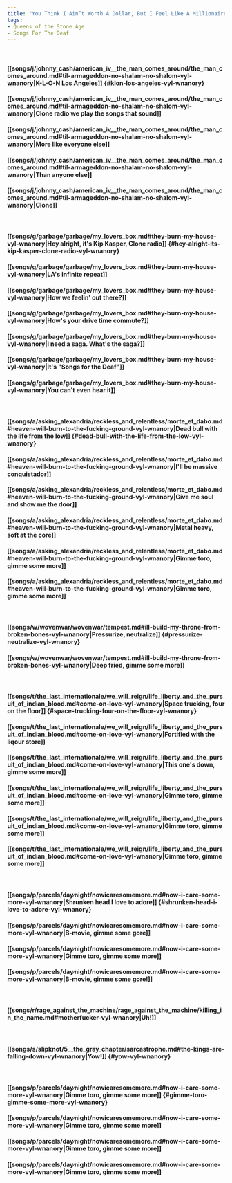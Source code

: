 ```yaml
---
title: "You Think I Ain’t Worth A Dollar, But I Feel Like A Millionaire"
tags:
- Queens of the Stone Age
- Songs For The Deaf
---
```

&nbsp;
#### [[songs/j/johnny_cash/american_iv__the_man_comes_around/the_man_comes_around.md#til-armageddon-no-shalam-no-shalom-vyl-wnanory|K-L-O-N Los Angeles]] {#klon-los-angeles-vyl-wnanory}
#### [[songs/j/johnny_cash/american_iv__the_man_comes_around/the_man_comes_around.md#til-armageddon-no-shalam-no-shalom-vyl-wnanory|Clone radio we play the songs that sound]]
#### [[songs/j/johnny_cash/american_iv__the_man_comes_around/the_man_comes_around.md#til-armageddon-no-shalam-no-shalom-vyl-wnanory|More like everyone else]]
#### [[songs/j/johnny_cash/american_iv__the_man_comes_around/the_man_comes_around.md#til-armageddon-no-shalam-no-shalom-vyl-wnanory|Than anyone else]]
#### [[songs/j/johnny_cash/american_iv__the_man_comes_around/the_man_comes_around.md#til-armageddon-no-shalam-no-shalom-vyl-wnanory|Clone]]
&nbsp;
#### [[songs/g/garbage/garbage/my_lovers_box.md#they-burn-my-house-vyl-wnanory|Hey alright, it's Kip Kasper, Clone radio]] {#hey-alright-its-kip-kasper-clone-radio-vyl-wnanory}
#### [[songs/g/garbage/garbage/my_lovers_box.md#they-burn-my-house-vyl-wnanory|LA's infinite repeat]]
#### [[songs/g/garbage/garbage/my_lovers_box.md#they-burn-my-house-vyl-wnanory|How we feelin' out there?]]
#### [[songs/g/garbage/garbage/my_lovers_box.md#they-burn-my-house-vyl-wnanory|How's your drive time commute?]]
#### [[songs/g/garbage/garbage/my_lovers_box.md#they-burn-my-house-vyl-wnanory|I need a saga. What's the saga?]]
#### [[songs/g/garbage/garbage/my_lovers_box.md#they-burn-my-house-vyl-wnanory|It's "Songs for the Deaf"]]
#### [[songs/g/garbage/garbage/my_lovers_box.md#they-burn-my-house-vyl-wnanory|You can't even hear it]]
&nbsp;
#### [[songs/a/asking_alexandria/reckless_and_relentless/morte_et_dabo.md#heaven-will-burn-to-the-fucking-ground-vyl-wnanory|Dead bull with the life from the low]] {#dead-bull-with-the-life-from-the-low-vyl-wnanory}
#### [[songs/a/asking_alexandria/reckless_and_relentless/morte_et_dabo.md#heaven-will-burn-to-the-fucking-ground-vyl-wnanory|I'll be massive conquistador]]
#### [[songs/a/asking_alexandria/reckless_and_relentless/morte_et_dabo.md#heaven-will-burn-to-the-fucking-ground-vyl-wnanory|Give me soul and show me the door]]
#### [[songs/a/asking_alexandria/reckless_and_relentless/morte_et_dabo.md#heaven-will-burn-to-the-fucking-ground-vyl-wnanory|Metal heavy, soft at the core]]
#### [[songs/a/asking_alexandria/reckless_and_relentless/morte_et_dabo.md#heaven-will-burn-to-the-fucking-ground-vyl-wnanory|Gimme toro, gimme some more]]
#### [[songs/a/asking_alexandria/reckless_and_relentless/morte_et_dabo.md#heaven-will-burn-to-the-fucking-ground-vyl-wnanory|Gimme toro, gimme some more]]
&nbsp;
#### [[songs/w/wovenwar/wovenwar/tempest.md#ill-build-my-throne-from-broken-bones-vyl-wnanory|Pressurize, neutralize]] {#pressurize-neutralize-vyl-wnanory}
#### [[songs/w/wovenwar/wovenwar/tempest.md#ill-build-my-throne-from-broken-bones-vyl-wnanory|Deep fried, gimme some more]]
&nbsp;
#### [[songs/t/the_last_internationale/we_will_reign/life_liberty_and_the_pursuit_of_indian_blood.md#come-on-love-vyl-wnanory|Space trucking, four on the floor]] {#space-trucking-four-on-the-floor-vyl-wnanory}
#### [[songs/t/the_last_internationale/we_will_reign/life_liberty_and_the_pursuit_of_indian_blood.md#come-on-love-vyl-wnanory|Fortified with the liqour store]]
#### [[songs/t/the_last_internationale/we_will_reign/life_liberty_and_the_pursuit_of_indian_blood.md#come-on-love-vyl-wnanory|This one's down, gimme some more]]
#### [[songs/t/the_last_internationale/we_will_reign/life_liberty_and_the_pursuit_of_indian_blood.md#come-on-love-vyl-wnanory|Gimme toro, gimme some more]]
#### [[songs/t/the_last_internationale/we_will_reign/life_liberty_and_the_pursuit_of_indian_blood.md#come-on-love-vyl-wnanory|Gimme toro, gimme some more]]
#### [[songs/t/the_last_internationale/we_will_reign/life_liberty_and_the_pursuit_of_indian_blood.md#come-on-love-vyl-wnanory|Gimme toro, gimme some more]]
&nbsp;
#### [[songs/p/parcels/day∕night/nowicaresomemore.md#now-i-care-some-more-vyl-wnanory|Shrunken head I love to adore]] {#shrunken-head-i-love-to-adore-vyl-wnanory}
#### [[songs/p/parcels/day∕night/nowicaresomemore.md#now-i-care-some-more-vyl-wnanory|B-movie, gimme some gore]]
#### [[songs/p/parcels/day∕night/nowicaresomemore.md#now-i-care-some-more-vyl-wnanory|Gimme toro, gimme some more]]
#### [[songs/p/parcels/day∕night/nowicaresomemore.md#now-i-care-some-more-vyl-wnanory|B-movie, gimme some gore!]]
&nbsp;
#### [[songs/r/rage_against_the_machine/rage_against_the_machine/killing_in_the_name.md#motherfucker-vyl-wnanory|Uh!]]
&nbsp;
#### [[songs/s/slipknot/5__the_gray_chapter/sarcastrophe.md#the-kings-are-falling-down-vyl-wnanory|Yow!]] {#yow-vyl-wnanory}
&nbsp;
#### [[songs/p/parcels/day∕night/nowicaresomemore.md#now-i-care-some-more-vyl-wnanory|Gimme toro, gimme some more]] {#gimme-toro-gimme-some-more-vyl-wnanory}
#### [[songs/p/parcels/day∕night/nowicaresomemore.md#now-i-care-some-more-vyl-wnanory|Gimme toro, gimme some more]]
#### [[songs/p/parcels/day∕night/nowicaresomemore.md#now-i-care-some-more-vyl-wnanory|Gimme toro, gimme some more]]
#### [[songs/p/parcels/day∕night/nowicaresomemore.md#now-i-care-some-more-vyl-wnanory|Gimme toro, gimme some more]]
